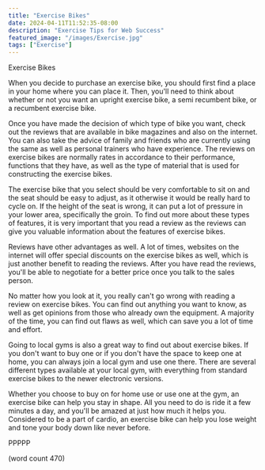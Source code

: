 ```yaml
---
title: "Exercise Bikes"
date: 2024-04-11T11:52:35-08:00
description: "Exercise Tips for Web Success"
featured_image: "/images/Exercise.jpg"
tags: ["Exercise"]
---
```


Exercise Bikes

When you decide to purchase an exercise bike, you
should first find a place in your home where you 
can place it.  Then, you'll need to think about 
whether or not you want an upright exercise bike, a
semi recumbent bike, or a recumbent exercise bike.

Once you have made the decision of which type of
bike you want, check out the reviews that are
available in bike magazines and also on the internet.
You can also take the advice of family and friends
who are currently using the same as well as
personal trainers who have experience.  The reviews
on exercise bikes are normally rates in accordance
to their performance, functions that they have, as
well as the type of material that is used for 
constructing the exercise bikes.

The exercise bike that you select should be very
comfortable to sit on and the seat should be easy
to adjust, as it otherwise it would be really hard
to cycle on.  If the height of the seat is wrong,
it can put a lot of pressure in your lower area,
specifically the groin.  To find out more about
these types of features, it is very important
that you read a review as the reviews can give
you valuable information about the features
of exercise bikes.

Reviews have other advantages as well.  A lot
of times, websites on the internet will offer
special discounts on the exercise bikes as well,
which is just another benefit to reading the
reviews.  After you have read the reviews,
you'll be able to negotiate for a better price
once you talk to the sales person.

No matter how you look at it, you really can't
go wrong with reading a review on exercise bikes.
You can find out anything you want to know, as
well as get opinions from those who already
own the equipment.  A majority of the time,
you can find out flaws as well, which can save
you a lot of time and effort.

Going to local gyms is also a great way to 
find out about exercise bikes.  If you don't
want to buy one or if you don't have the space
to keep one at home, you can always join a local
gym and use one there.  There are several
different types available at your local gym, 
with everything from standard exercise bikes to
the newer electronic versions.

Whether you choose to buy on for home use or
use one at the gym, an exercise bike can help
you stay in shape.  All you need to do is ride
it a few minutes a day, and you'll be amazed
at just how much it helps you.  Considered to
be a part of cardio, an exercise bike can help
you lose weight and tone your body down like
never before.  

PPPPP

(word count 470)
